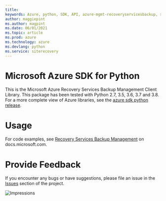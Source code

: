 ```yaml
---
title: 
keywords: Azure, python, SDK, API, azure-mgmt-recoveryservicesbackup, siterecovery
author: maggiepint
ms.author: magpint
ms.date: 06/01/2021
ms.topic: article
ms.prod: azure
ms.technology: azure
ms.devlang: python
ms.service: siterecovery
---
```


# Microsoft Azure SDK for Python

This is the Microsoft Azure Recovery Services Backup Management Client Library.
This package has been tested with Python 2.7, 3.5, 3.6, 3.7 and 3.8.
For a more complete view of Azure libraries, see the [azure sdk python release](https://aka.ms/azsdk/python/all).


# Usage

For code examples, see [Recovery Services Backup Management](https://docs.microsoft.com/python/api/overview/azure/recovery-services-backup)
on docs.microsoft.com.


# Provide Feedback

If you encounter any bugs or have suggestions, please file an issue in the
[Issues](https://github.com/Azure/azure-sdk-for-python/issues)
section of the project.


![Impressions](https://azure-sdk-impressions.azurewebsites.net/api/impressions/azure-sdk-for-python%2Fazure-mgmt-recoveryservicesbackup%2FREADME.png)

